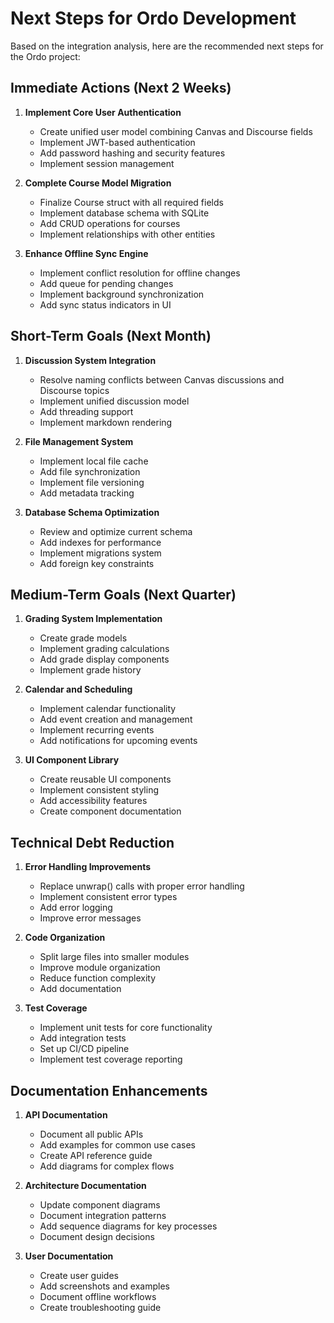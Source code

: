 # Next Steps for Ordo Development

Based on the integration analysis, here are the recommended next steps for the Ordo project:

## Immediate Actions (Next 2 Weeks)

1. **Implement Core User Authentication**
   - Create unified user model combining Canvas and Discourse fields
   - Implement JWT-based authentication
   - Add password hashing and security features
   - Implement session management

2. **Complete Course Model Migration**
   - Finalize Course struct with all required fields
   - Implement database schema with SQLite
   - Add CRUD operations for courses
   - Implement relationships with other entities

3. **Enhance Offline Sync Engine**
   - Implement conflict resolution for offline changes
   - Add queue for pending changes
   - Implement background synchronization
   - Add sync status indicators in UI

## Short-Term Goals (Next Month)

1. **Discussion System Integration**
   - Resolve naming conflicts between Canvas discussions and Discourse topics
   - Implement unified discussion model
   - Add threading support
   - Implement markdown rendering

2. **File Management System**
   - Implement local file cache
   - Add file synchronization
   - Implement file versioning
   - Add metadata tracking

3. **Database Schema Optimization**
   - Review and optimize current schema
   - Add indexes for performance
   - Implement migrations system
   - Add foreign key constraints

## Medium-Term Goals (Next Quarter)

1. **Grading System Implementation**
   - Create grade models
   - Implement grading calculations
   - Add grade display components
   - Implement grade history

2. **Calendar and Scheduling**
   - Implement calendar functionality
   - Add event creation and management
   - Implement recurring events
   - Add notifications for upcoming events

3. **UI Component Library**
   - Create reusable UI components
   - Implement consistent styling
   - Add accessibility features
   - Create component documentation

## Technical Debt Reduction

1. **Error Handling Improvements**
   - Replace unwrap() calls with proper error handling
   - Implement consistent error types
   - Add error logging
   - Improve error messages

2. **Code Organization**
   - Split large files into smaller modules
   - Improve module organization
   - Reduce function complexity
   - Add documentation

3. **Test Coverage**
   - Implement unit tests for core functionality
   - Add integration tests
   - Set up CI/CD pipeline
   - Implement test coverage reporting

## Documentation Enhancements

1. **API Documentation**
   - Document all public APIs
   - Add examples for common use cases
   - Create API reference guide
   - Add diagrams for complex flows

2. **Architecture Documentation**
   - Update component diagrams
   - Document integration patterns
   - Add sequence diagrams for key processes
   - Document design decisions

3. **User Documentation**
   - Create user guides
   - Add screenshots and examples
   - Document offline workflows
   - Create troubleshooting guide
